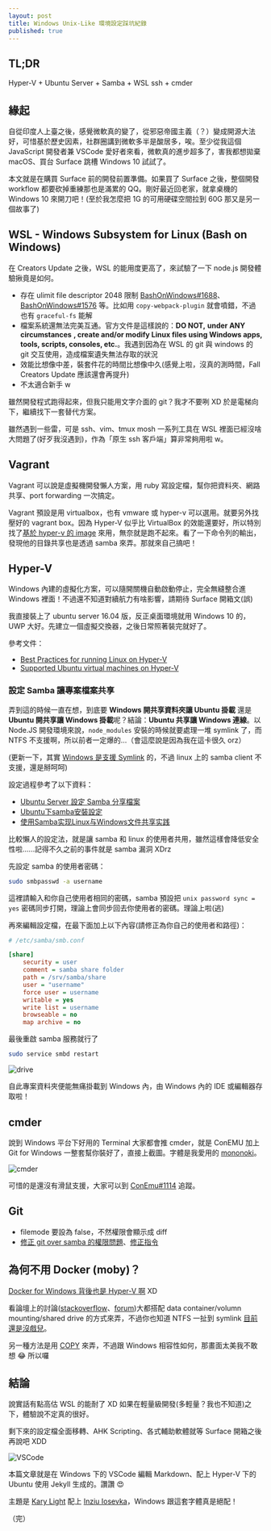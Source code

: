 ```yaml
---
layout: post
title: Windows Unix-Like 環境設定踩坑紀錄
published: true
---
```


## TL;DR

Hyper-V + Ubuntu Server + Samba + WSL ssh + cmder

## 緣起

自從印度人上臺之後，感覺微軟真的變了，從邪惡帝國主義（？）變成開源大法好，可惜基於歷史因素，社群圈講到微軟多半是酸居多，唉。至少從我這個 JavaScript 開發者兼 VSCode 愛好者來看，微軟真的進步超多了，害我都想拋棄 macOS、買台 Surface 跳槽 Windows 10 試試了。

本文就是在購買 Surface 前的開發前置準備。如果買了 Surface 之後，整個開發 workflow 都要砍掉重練那也是滿累的 QQ。剛好最近回老家，就拿桌機的 Windows 10 來開刀吧！(至於我怎麼把 1G 的可用硬碟空間拉到 60G 那又是另一個故事了)

## WSL - Windows Subsystem for Linux (Bash on Windows)

在 Creators Update 之後，WSL 的能用度更高了，來試驗了一下 node.js 開發體驗揪竟是如何。

* 存在 ulimit file descriptor 2048 限制 [BashOnWindows#1688](https://github.com/Microsoft/BashOnWindows/issues/1688)、[BashOnWindows#1576](https://github.com/Microsoft/BashOnWindows/issues/1576) 等。比如用 `copy-webpack-plugin` 就會噴錯，不過也有 `graceful-fs` 能解
* 檔案系統還無法完美互通。官方文件是這樣說的：**DO NOT,** __**under ANY circumstances**__ **, create and/or modify Linux files using Windows apps, tools, scripts, consoles, etc.**。我遇到因為在 WSL 的 git 與 windows 的 git 交互使用，造成檔案遺失無法存取的狀況
* 效能比想像中差，裝套件花的時間比想像中久(感覺上啦，沒真的測時間，Fall Creators Update 應該還會再提升)
* 不太適合新手 w

雖然開發程式跑得起來，但我只能用文字介面的 git？我才不要咧 XD 於是電梯向下，繼續找下一套替代方案。

雖然遇到一些雷，可是 ssh、vim、tmux mosh 一系列工具在 WSL 裡面已經沒啥大問題了(好歹我沒遇到)，作為「原生 ssh 客戶端」算非常夠用啦 w。

## Vagrant

Vagrant 可以說是虛擬機開發懶人方案，用 ruby 寫設定檔，幫你把資料夾、網路共享、port forwarding 一次搞定。

Vagrant 預設是用 virtualbox，也有 vmware 或 hyper-v 可以選用。就要另外找壓好的 vagrant box。因為 Hyper-V 似乎比 VirtualBox 的效能還要好，所以特別找了[基於 hyper-v 的 image](https://app.vagrantup.com/jjworren/boxes/xenial64) 來用，無奈就是跑不起來。看了一下命令列的輸出，發現他的目錄共享也是透過 samba 來弄。那就來自己搞吧！

## Hyper-V

Windows 內建的虛擬化方案，可以隨開關機自動啟動停止，完全無縫整合進 Windows 裡面！不過還不知道對續航力有啥影響，請期待 Surface 開箱文(誤)

我直接裝上了 ubuntu server 16.04 版，反正桌面環境就用 Windows 10 的，UWP 大好。先建立一個虛擬交換器，之後日常照著裝完就好了。

參考文件：

* [Best Practices for running Linux on Hyper-V](https://docs.microsoft.com/en-us/windows-server/virtualization/hyper-v/best-practices-for-running-linux-on-hyper-v)
* [Supported Ubuntu virtual machines on Hyper-V](https://docs.microsoft.com/en-us/windows-server/virtualization/hyper-v/supported-ubuntu-virtual-machines-on-hyper-v)

### 設定 Samba 讓專案檔案共享

弄到這的時候一直在想，到底要 **Windows 開共享資料夾讓 Ubuntu 掛載** 還是 **Ubuntu 開共享讓 Windows 掛載**呢？結論：**Ubuntu 共享讓 Windows 連線**。以 Node.JS 開發環境來說，`node_modules` 安裝的時候就要處理一堆 symlink 了，而 NTFS 不支援啊，所以前者一定爆的...（會這麼說是因為我在這卡很久 orz）

(更新一下，其實 [Windows 是支援 Symlink](https://blogs.windows.com/buildingapps/2016/12/02/symlinks-windows-10/#oFj8QWsqO3o1e18O.97) 的，不過 linux 上的 samba client 不支援，還是掰呵呵)

設定過程參考了以下資料：

* [Ubuntu Server 設定 Samba 分享檔案](http://www.arthurtoday.com/2015/04/ubuntu-server-share-folder-samba.html)
* [Ubuntu下samba安裝設定](http://flykof.pixnet.net/blog/post/23028119)
* [使用Samba实现Linux与Windows文件共享实践](https://wsgzao.github.io/post/samba/)

比較懶人的設定法，就是讓 samba 和 linux 的使用者共用，雖然這樣會降低安全性啦......記得不久之前的事件就是 samba 漏洞 XDrz

先設定 samba 的使用者密碼：

```bash
sudo smbpasswd -a username
```

這裡請輸入和你自己使用者相同的密碼，samba 預設把 `unix password sync = yes` 密碼同步打開，理論上會同步回去你使用者的密碼。理論上啦(逃)

再來編輯設定檔，在最下面加上以下內容(請修正為你自己的使用者和路徑)：

```ini
# /etc/samba/smb.conf

[share]
    security = user
    comment = samba share folder
    path = /srv/samba/share
    user = "username"
    force user = username
    writable = yes
    write list = username
    browseable = no
    map archive = no
```

最後重啟 samba 服務就行了

```bash
sudo service smbd restart
```

![drive](https://i.imgur.com/SJYhYwJ.png)

自此專案資料夾便能無痛掛載到 Windows 內，由 Windows 內的 IDE 或編輯器存取啦！

## cmder

說到 Windows 平台下好用的 Terminal 大家都會推 cmder，就是 ConEMU 加上 Git for Windows 一整套幫你裝好了，直接上截圖。字體是我愛用的 [mononoki](https://github.com/madmalik/mononoki)。

![cmder](https://i.imgur.com/VHM4USs.png)

可惜的是還沒有滑鼠支援，大家可以到 [ConEmu#1114](https://github.com/Maximus5/ConEmu/issues/1114) 追蹤。

## Git

* filemode 要設為 false，不然權限會顯示成 diff
* [修正 git over samba 的權限問題](https://stackoverflow.com/questions/20958888/preserving-file-permissions-for-samba-shares-when-file-is-edited)、[修正指令](https://stackoverflow.com/questions/6448242/git-push-error-insufficient-permission-for-adding-an-object-to-repository-datab/6448326#6448326)

## 為何不用 Docker (moby)？

[Docker for Windows 背後也是 Hyper-V 啊](https://docs.docker.com/docker-for-windows/install/#download-docker-for-windows) XD

看論壇上的討論([stackoverflow](https://stackoverflow.com/questions/22842920/how-to-edit-code-in-a-docker-container-in-development)、[forum](https://forums.docker.com/t/best-practices-for-getting-code-into-a-container-git-clone-vs-copy-vs-data-container/4077))大都搭配 data container/volumn mounting/shared drive 的方式來弄，不過你也知道 NTFS 一扯到 symlink [目前還是沒戲兒](https://github.com/docker/for-win/issues/109)。

另一種方法是用 [COPY](http://blog.cloud66.com/how-to-get-code-into-a-docker-container/) 來弄，不過跟 Windows 相容性如何，那畫面太美我不敢想 😂 所以囉

## 結論

說實話有點高估 WSL 的能耐了 XD 如果在輕量級開發(多輕量？我也不知道)之下，體驗說不定真的很好。

剩下來的設定檔全面移轉、AHK Scripting、各式輔助軟體就等 Surface 開箱之後再說吧 XDD

![VSCode](https://i.imgur.com/G09U4RQ.png)

本篇文章就是在 Windows 下的 VSCode 編輯 Markdown、配上 Hyper-V 下的 Ubuntu 使用 Jekyll 生成的。讚讚 😍

主題是 [Kary Light](https://github.com/karyfoundation/kf-theme-vscode) 配上 [Inziu Iosevka](https://be5invis.github.io/Iosevka/inziu.html)，Windows 跟這套字體真是絕配！

（完）
